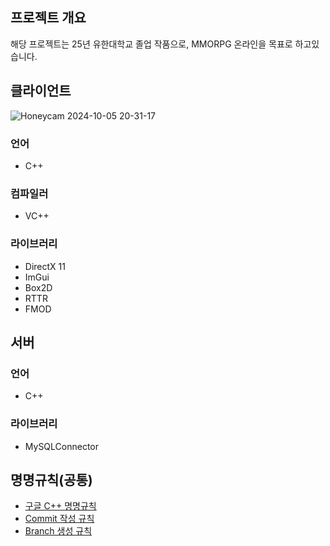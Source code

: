 ## 프로젝트 개요
해당 프로젝트는 25년 유한대학교 졸업 작품으로, MMORPG 온라인을 목표로 하고있습니다.

## 클라이언트
![Honeycam 2024-10-05 20-31-17](https://github.com/user-attachments/assets/db84ee21-2dd1-4c46-a809-0c3bf95f7fe4)

### 언어
* C++

### 컴파일러
* VC++

### 라이브러리
* DirectX 11
* ImGui
* Box2D
* RTTR
* FMOD

## 서버

### 언어
* C++

### 라이브러리
* MySQLConnector

## 명명규칙(공통)
* [구글 C++ 명명규칙](https://google.github.io/styleguide/cppguide.html#General_Naming_Rules)
* [Commit 작성 규칙](https://cocoon1787.tistory.com/708)
* [Branch 생성 규칙](https://velog.io/@kim-jaemin420/Git-branch-naming)
